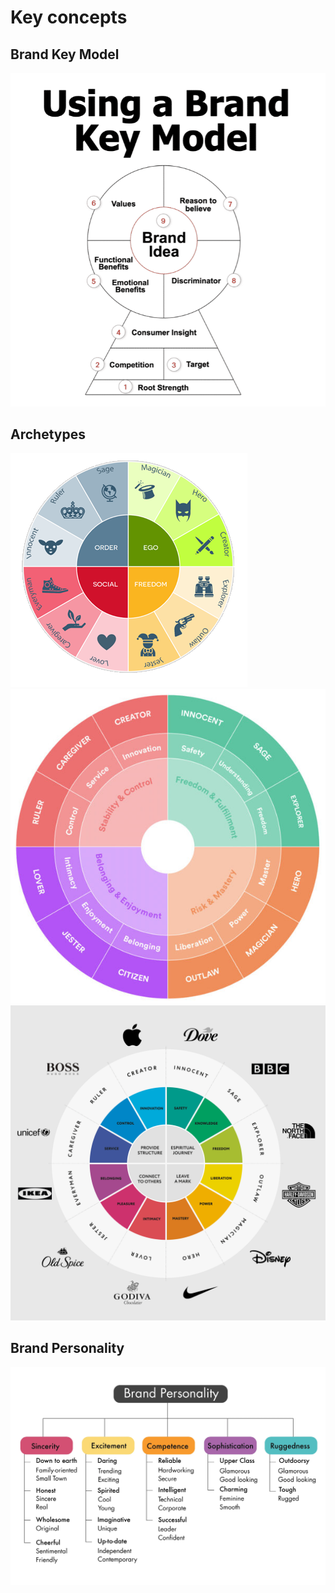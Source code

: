 # Key concepts

## Brand Key Model

![Brand Key Model](brand_key_model.png)

## Archetypes

![Archtypes](archetypes3.png)
<br/>
![Archtypes](archetypes2.jpg)
<br/>
![Archtypes](brand_archetypes_wheel.png)

## Brand Personality

![Archtypes](brand_personality.webp)
